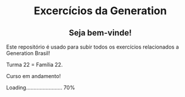 # <h1 align=center> Excercícios da Generation</h1>

<h2 align=center> Seja bem-vinde!</h2>

<p>Este repositório é usado para subir todos os exercícios relacionados a Generation Brasil!<p>
<p>Turma 22 = Família 22.<p>
<p>Curso em andamento!<p>
<p>Loading........................ 70%<p>



